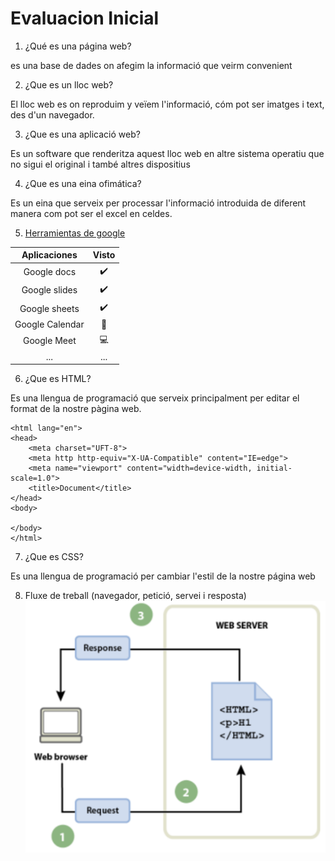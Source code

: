 # Evaluacion Inicial
1. ¿Qué es una página web?

es una base de dades on afegim la informació que veirm convenient

2. ¿Que es un lloc web?

El lloc web es on reproduim y veïem l'informació, cóm pot ser imatges i text, des d'un navegador.

3. ¿Que es una aplicació web?

Es un software que renderitza aquest lloc web en altre sistema operatiu que no sigui el original i també altres dispositius

4. ¿Que es una eina ofimática?

Es un eina que serveix per processar l'informació introduida de diferent manera com pot ser el excel en celdes.

5. [Herramientas de google](https://www.google.com/intl/es-419/chrome/browser-tools/)



|Aplicaciones| Visto|
|:--------------:|:--------------:|
|Google docs|✔️|
|Google slides|✔️|
|Google sheets|✔️|
|Google Calendar|📅|
|Google Meet|💻|
|...|...|

6. ¿Que es HTML? 

Es una llengua de programació que serveix principalment per editar el format de la nostre pàgina web.


```<!DOCTYPE html>
<html lang="en">
<head>
    <meta charset="UFT-8">
    <meta http http-equiv="X-UA-Compatible" content="IE=edge">
    <meta name="viewport" content="width=device-width, initial-scale=1.0">
    <title>Document</title>
</head>
<body>

</body>
</html>
```

7. ¿Que es CSS?

Es una llengua de programació per cambiar l'estil de la nostre página web

8. Fluxe de treball (navegador, petició, servei i resposta)
![Captura](https://github.com/aitorruedaulloa/Evaluaci-inicial-UF1-A2/blob/main/Captura.PNG)









